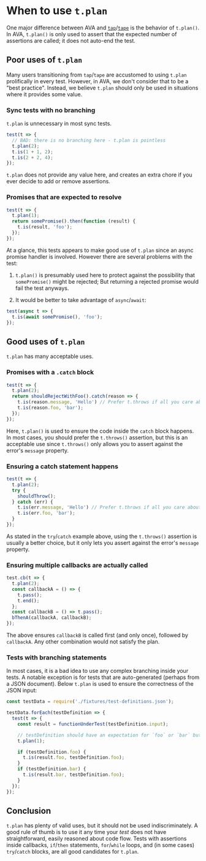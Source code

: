 # When to use `t.plan`

One major difference between AVA and [`tap`](https://github.com/tapjs/node-tap)/[`tape`](https://github.com/substack/tape) is the behavior of `t.plan()`. In AVA, `t.plan()` is only used to assert that the expected number of assertions are called; it does not auto-end the test.

## Poor uses of `t.plan`

Many users transitioning from `tap`/`tape` are accustomed to using `t.plan` prolifically in every test. However, in AVA, we don't consider that to be a "best practice". Instead, we believe `t.plan` should only be used in situations where it provides some value.

### Sync tests with no branching

`t.plan` is unnecessary in most sync tests.

```js
test(t => {
  // BAD: there is no branching here - t.plan is pointless
  t.plan(2);
  t.is(1 + 1, 2);
  t.is(2 + 2, 4);
});
```

`t.plan` does not provide any value here, and creates an extra chore if you ever decide to add or remove assertions.

### Promises that are expected to resolve

```js
test(t => {
  t.plan(1);
  return somePromise().then(function (result) {
    t.is(result, 'foo');
  });
});
```

At a glance, this tests appears to make good use of `t.plan` since an async promise handler is involved. However there are several problems with the test:

 1. `t.plan()` is presumably used here to protect against the possibility that `somePromise()` might be rejected; But returning a rejected promise would fail the test anyways.

 2. It would be better to take advantage of `async`/`await`:

  ```js
  test(async t => {
    t.is(await somePromise(), 'foo');
  });
  ```

## Good uses of `t.plan`

`t.plan` has many acceptable uses.

### Promises with a `.catch` block

```js
test(t => {
  t.plan(2);
  return shouldRejectWithFoo().catch(reason => {
    t.is(reason.message, 'Hello') // Prefer t.throws if all you care about is the message
    t.is(reason.foo, 'bar');
  });
});
```

Here, `t.plan()` is used to ensure the code inside the `catch` block happens. In most cases, you should prefer the `t.throws()` assertion, but this is an acceptable use since `t.throws()` only allows you to assert against the error's `message` property.

### Ensuring a catch statement happens

```js
test(t => {
  t.plan(2);
  try {
    shouldThrow();
  } catch (err) {
    t.is(err.message, 'Hello') // Prefer t.throws if all you care about is the message
    t.is(err.foo, 'bar');
  }
});
```
As stated in the `try`/`catch` example above, using the `t.throws()` assertion is usually a better choice, but it only lets you assert against the error's `message` property.

### Ensuring multiple callbacks are actually called

```js
test.cb(t => {
  t.plan(2);
  const callbackA = () => {
    t.pass();
    t.end();
  };
  const callbackB = () => t.pass();
  bThenA(callbackA, callbackB);
});
```

The above ensures `callbackB` is called first (and only once), followed by `callbackA`. Any other combination would not satisfy the plan.

### Tests with branching statements

In most cases, it is a bad idea to use any complex branching inside your tests. A notable exception is for tests that are auto-generated (perhaps from a JSON document). Below `t.plan` is used to ensure the correctness of the JSON input:

```js
const testData = require('./fixtures/test-definitions.json');

testData.forEach(testDefinition => {
  test(t => {
    const result = functionUnderTest(testDefinition.input);

    // testDefinition should have an expectation for `foo` or `bar` but not both.
    t.plan(1);

    if (testDefinition.foo) {
      t.is(result.foo, testDefinition.foo);
    }
    if (testDefinition.bar) {
      t.is(result.bar, testDefinition.foo);
    }
  });
});
```

## Conclusion

`t.plan` has plenty of valid uses, but it should not be used indiscriminately. A good rule of thumb is to use it any time your *test* does not have straightforward, easily reasoned about code flow. Tests with assertions inside callbacks, `if`/`then` statements, `for`/`while` loops, and (in some cases)  `try`/`catch` blocks, are all good candidates for `t.plan`.
